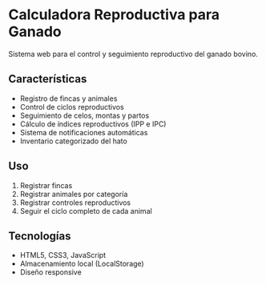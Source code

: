 # Calculadora Reproductiva para Ganado

Sistema web para el control y seguimiento reproductivo del ganado bovino.

## Características

- Registro de fincas y animales
- Control de ciclos reproductivos
- Seguimiento de celos, montas y partos
- Cálculo de índices reproductivos (IPP e IPC)
- Sistema de notificaciones automáticas
- Inventario categorizado del hato

## Uso

1. Registrar fincas
2. Registrar animales por categoría
3. Registrar controles reproductivos
4. Seguir el ciclo completo de cada animal

## Tecnologías

- HTML5, CSS3, JavaScript
- Almacenamiento local (LocalStorage)
- Diseño responsive
